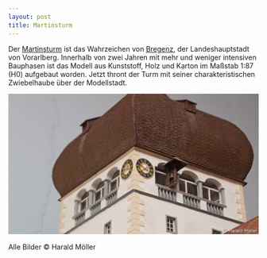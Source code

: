 ```yaml
---
layout: post
title: Martinsturm
---
```


Der <a href="http://www.martinsturmbregenz.at/">Martinsturm</a> ist das Wahrzeichen von <a href="https://www.bregenz.travel">Bregenz</a>, der Landeshauptstadt von Vorarlberg. Innerhalb von zwei Jahren mit mehr und weniger intensiven Bauphasen ist das Modell aus Kunststoff, Holz und Karton im Maßstab 1:87 (H0) aufgebaut worden. Jetzt thront der Turm mit seiner charakteristischen Zwiebelhaube über der Modellstadt. 

[![Bilder Martinsturm](/assets/images/photos/Martinsturm/Martinsturm18.jpg)](/gallery/martinsturm)

Alle Bilder © Harald Möller